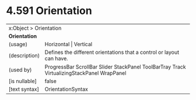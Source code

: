 <html dir="LTR" xmlns:mshelp="http://msdn.microsoft.com/mshelp" xmlns:ddue="http://ddue.schemas.microsoft.com/authoring/2003/5" xmlns:xlink="http://www.w3.org/1999/xlink" xmlns:tool="http://www.microsoft.com/tooltip">

<body>
 <input type="hidden" id="userDataCache" class="userDataStyle">
 <input type="hidden" id="hiddenScrollOffset">
 <img id="dropDownImage" style="display:none; height:0; width:0;" src="../local/drpdown.gif">
 <img id="dropDownHoverImage" style="display:none; height:0; width:0;" src="../local/drpdown_orange.gif">
 <img id="collapseImage" style="display:none; height:0; width:0;" src="../local/collapse.gif">
 <img id="expandImage" style="display:none; height:0; width:0;" src="../local/exp.gif">
 <img id="collapseAllImage" style="display:none; height:0; width:0;" src="../local/collall.gif">
 <img id="expandAllImage" style="display:none; height:0; width:0;" src="../local/expall.gif">
 <img id="copyImage" style="display:none; height:0; width:0;" src="../local/copycode.gif">
 <img id="copyHoverImage" style="display:none; height:0; width:0;" src="../local/copycodeHighlight.gif">
 <div id="header"><h1 class="heading">4.591 Orientation</h1></div>

 <div id="mainSection">
 <div id="mainBody">
 <div id="allHistory" class="saveHistory" onsave="saveAll()" onload="loadAll()"></div>
 <p xmlns:wsd="http://wsdev.schemas.microsoft.com/authoring/2008/2" xmlns:msxsl="urn:schemas-microsoft-com:xslt" xmlns:script="urn:script" xmlns:build="urn:build">
 </p>
 <div id="sectionSection0" class="section" name="collapseableSection">
 <content xmlns="http://ddue.schemas.microsoft.com/authoring/2003/5" xmlns:wsd="http://wsdev.schemas.microsoft.com/authoring/2008/2" xmlns:msxsl="urn:schemas-microsoft-com:xslt" xmlns:script="urn:script" xmlns:build="urn:build">
 </content>
 </div>
 <div id="sectionSection1" class="section" name="collapseableSection">
 <content xmlns="http://ddue.schemas.microsoft.com/authoring/2003/5" xmlns:wsd="http://wsdev.schemas.microsoft.com/authoring/2008/2" xmlns:msxsl="urn:schemas-microsoft-com:xslt" xmlns:script="urn:script" xmlns:build="urn:build">
 <table class="ProtocolAuthoredTable" xmlns="">
 <tr><td colspan="2">
<mshelp:link keywords="c0d383e4-fcdb-4546-a06b-81c262fe2a5e" tabindex="0">x:Object</mshelp:link> &gt; <mshelp:link keywords="78d3146e-e091-445d-830a-4d820dd0a5f6" tabindex="0">Orientation</mshelp:link> </td>
 </tr>
 <tr><td colspan="2">
 <b>Orientation</b> </td>
 </tr>
 <tr><td><div class="indent0">(usage)</div></td>
 <td><mshelp:link keywords="8238d174-f79a-4e6c-8971-0e5bfa9a55c2" tabindex="0">Horizontal</mshelp:link> | <mshelp:link keywords="8238d174-f79a-4e6c-8971-0e5bfa9a55c2" tabindex="0">Vertical</mshelp:link></td>
 </tr>
 <tr><td><div class="indent0">(description)</div></td>
 <td>Defines the different orientations that a control or layout can have.</td>
 </tr>
 <tr><td><div class="indent0">(used by)</div></td>
 <td><mshelp:link keywords="dea85c66-01a9-4c18-9fb2-173e0e95ee4f" tabindex="0">ProgressBar</mshelp:link> <mshelp:link keywords="5d2e25f4-cd4f-4fb6-a0f1-7c9bbf9ad224" tabindex="0">ScrollBar</mshelp:link> <mshelp:link keywords="29bc9bb4-b672-4a86-bcb2-11754dacd65f" tabindex="0">Slider</mshelp:link> <mshelp:link keywords="f4947c75-cfad-4c54-bdb3-9bd84bf782d2" tabindex="0">StackPanel</mshelp:link> <mshelp:link keywords="1c4b8cf0-9980-4512-8165-f22bf52bdc7f" tabindex="0">ToolBarTray</mshelp:link> <mshelp:link keywords="8dafa6ec-dc5b-4eca-aab3-540a5ad0e8a0" tabindex="0">Track</mshelp:link> <mshelp:link keywords="118ed34a-30cb-4be2-ba1a-433845521b72" tabindex="0">VirtualizingStackPanel</mshelp:link> <mshelp:link keywords="ad407361-c42d-4256-8a1f-08133d8f88c9" tabindex="0">WrapPanel</mshelp:link></td>
 </tr>
 <tr><td><div class="indent0">[is nullable]</div></td>
 <td>false</td>
 </tr>
 <tr><td><div class="indent0">[text syntax]</div></td>
 <td><mshelp:link keywords="8238d174-f79a-4e6c-8971-0e5bfa9a55c2" tabindex="0">OrientationSyntax</mshelp:link></td>
 </tr>
</table>
 </content>
 </div>
 <!--[if gte IE 5]>
 <tool:tip element="languageFilterToolTip" avoidmouse="false"/>
 <![endif]-->
 </div>
 <a name="feedback"></a><span></span>
 </div>
</body></html>

